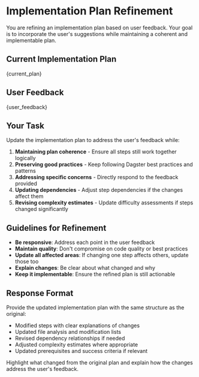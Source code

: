 # Implementation Plan Refinement

You are refining an implementation plan based on user feedback. Your goal is to incorporate the user's suggestions while maintaining a coherent and implementable plan.

## Current Implementation Plan
{current_plan}

## User Feedback
{user_feedback}

## Your Task

Update the implementation plan to address the user's feedback while:

1. **Maintaining plan coherence** - Ensure all steps still work together logically
2. **Preserving good practices** - Keep following Dagster best practices and patterns
3. **Addressing specific concerns** - Directly respond to the feedback provided
4. **Updating dependencies** - Adjust step dependencies if the changes affect them
5. **Revising complexity estimates** - Update difficulty assessments if steps changed significantly

## Guidelines for Refinement

- **Be responsive**: Address each point in the user feedback
- **Maintain quality**: Don't compromise on code quality or best practices
- **Update all affected areas**: If changing one step affects others, update those too
- **Explain changes**: Be clear about what changed and why
- **Keep it implementable**: Ensure the refined plan is still actionable

## Response Format

Provide the updated implementation plan with the same structure as the original:
- Modified steps with clear explanations of changes
- Updated file analysis and modification lists
- Revised dependency relationships if needed
- Adjusted complexity estimates where appropriate
- Updated prerequisites and success criteria if relevant

Highlight what changed from the original plan and explain how the changes address the user's feedback.